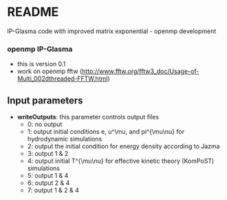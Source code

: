 # README #

IP-Glasma code with improved matrix exponential - openmp development


### openmp IP-Glasma ###

 * this is version 0.1
 * work on openmp fftw (http://www.fftw.org/fftw3_doc/Usage-of-Multi_002dthreaded-FFTW.html)
 
 
## Input parameters

 - **writeOutputs**: this parameter controls output files
 	- 0: no output
 	- 1: output initial conditions e, u^\mu, and pi^{\mu\nu} for hydrodynamic simulations
 	- 2: output the initial condition for energy density according to Jazma
 	- 3: output 1 & 2
 	- 4: output initial T^{\mu\nu} for effective kinetic theory (KomPoST) simulations
 	- 5: output 1 & 4
 	- 6: output 2 & 4
 	- 7: output 1 & 2 & 4
 
 
 